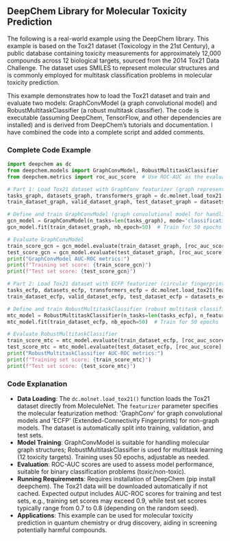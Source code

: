 ## DeepChem Library for Molecular Toxicity Prediction
The following is a real-world example using the DeepChem library. This example is based on the Tox21 dataset (Toxicology in the 21st Century), a public database containing toxicity measurements for approximately 12,000 compounds across 12 biological targets, sourced from the 2014 Tox21 Data Challenge. The dataset uses SMILES to represent molecular structures and is commonly employed for multitask classification problems in molecular toxicity prediction.

This example demonstrates how to load the Tox21 dataset and train and evaluate two models: GraphConvModel (a graph convolutional model) and RobustMultitaskClassifier (a robust multitask classifier). The code is executable (assuming DeepChem, TensorFlow, and other dependencies are installed) and is derived from DeepChem’s tutorials and documentation. I have combined the code into a complete script and added comments.

### Complete Code Example
```python
import deepchem as dc
from deepchem.models import GraphConvModel, RobustMultitaskClassifier
from deepchem.metrics import roc_auc_score  # Use ROC-AUC as the evaluation metric

# Part 1: Load Tox21 dataset with GraphConv featurizer (graph representation)
tasks_graph, datasets_graph, transformers_graph = dc.molnet.load_tox21(featurizer='GraphConv')
train_dataset_graph, valid_dataset_graph, test_dataset_graph = datasets_graph

# Define and train GraphConvModel (graph convolutional model for handling molecular graph structures)
gcn_model = GraphConvModel(n_tasks=len(tasks_graph), mode='classification', dropout=0.2)
gcn_model.fit(train_dataset_graph, nb_epoch=50)  # Train for 50 epochs

# Evaluate GraphConvModel
train_score_gcn = gcn_model.evaluate(train_dataset_graph, [roc_auc_score], transformers_graph)
test_score_gcn = gcn_model.evaluate(test_dataset_graph, [roc_auc_score], transformers_graph)
print("GraphConvModel AUC-ROC metrics:")
print(f"Training set score: {train_score_gcn}")
print(f"Test set score: {test_score_gcn}")

# Part 2: Load Tox21 dataset with ECFP featurizer (circular fingerprint representation, non-graph model)
tasks_ecfp, datasets_ecfp, transformers_ecfp = dc.molnet.load_tox21(featurizer='ECFP')
train_dataset_ecfp, valid_dataset_ecfp, test_dataset_ecfp = datasets_ecfp

# Define and train RobustMultitaskClassifier (robust multitask classifier)
mtc_model = RobustMultitaskClassifier(n_tasks=len(tasks_ecfp), n_features=1024, layer_sizes=[1000], dropout=0.5)
mtc_model.fit(train_dataset_ecfp, nb_epoch=50)  # Train for 50 epochs

# Evaluate RobustMultitaskClassifier
train_score_mtc = mtc_model.evaluate(train_dataset_ecfp, [roc_auc_score], transformers_ecfp)
test_score_mtc = mtc_model.evaluate(test_dataset_ecfp, [roc_auc_score], transformers_ecfp)
print("RobustMultitaskClassifier AUC-ROC metrics:")
print(f"Training set score: {train_score_mtc}")
print(f"Test set score: {test_score_mtc}")
```

### Code Explanation
- **Data Loading**: The `dc.molnet.load_tox21()` function loads the Tox21 dataset directly from MoleculeNet. The `featurizer` parameter specifies the molecular featurization method: 'GraphConv' for graph convolutional models and 'ECFP' (Extended-Connectivity Fingerprints) for non-graph models. The dataset is automatically split into training, validation, and test sets.
- **Model Training**: GraphConvModel is suitable for handling molecular graph structures; RobustMultitaskClassifier is used for multitask learning (12 toxicity targets). Training uses 50 epochs, adjustable as needed.
- **Evaluation**: ROC-AUC scores are used to assess model performance, suitable for binary classification problems (toxic/non-toxic).
- **Running Requirements**: Requires installation of DeepChem (pip install deepchem). The Tox21 data will be downloaded automatically if not cached. Expected output includes AUC-ROC scores for training and test sets, e.g., training set scores may exceed 0.9, while test set scores typically range from 0.7 to 0.8 (depending on the random seed).
- **Applications**: This example can be used for molecular toxicity prediction in quantum chemistry or drug discovery, aiding in screening potentially harmful compounds.
